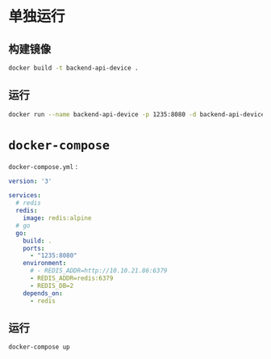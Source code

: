 # 单独运行

## 构建镜像

```bash
docker build -t backend-api-device .
```

## 运行

```bash
docker run --name backend-api-device -p 1235:8080 -d backend-api-device
```

# `docker-compose`

`docker-compose.yml` :

```yml
version: '3'

services:
  # redis
  redis:
    image: redis:alpine
  # go
  go:
    build: .
    ports:
      - "1235:8080"
    environment:
      # - REDIS_ADDR=http://10.10.21.86:6379
      - REDIS_ADDR=redis:6379
      - REDIS_DB=2
    depends_on:
      - redis
```

## 运行

```bash
docker-compose up
```
